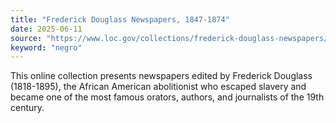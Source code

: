 ```yaml
---
title: "Frederick Douglass Newspapers, 1847-1874"
date: 2025-06-11
source: "https://www.loc.gov/collections/frederick-douglass-newspapers/about-this-collection/"
keyword: "negro"
---
```


This online collection presents newspapers edited by Frederick Douglass (1818-1895), the African American abolitionist who escaped slavery and became one of the most famous orators, authors, and journalists of the 19th century.

